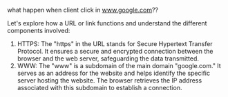what happen when client click in www.google.com??

Let's explore how a URL or link functions and understand the different components involved:
1. HTTPS: The "https" in the URL stands for Secure Hypertext Transfer Protocol. It ensures a secure and encrypted connection between the browser and the web server, safeguarding the data transmitted.
2. WWW: The "www" is a subdomain of the main domain "google.com." It serves as an address for the website and helps identify the specific server hosting the website. The browser retrieves the IP address associated with this subdomain to establish a connection.
